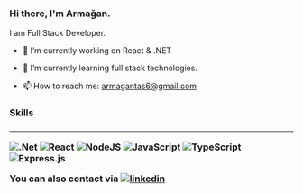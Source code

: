 ### Hi there, I'm Armağan.

I am Full Stack Developer.

- 🔭 I’m currently working on React & .NET
- 🌱 I’m currently learning full stack technologies.

- 📫 How to reach me: armagantas6@gmail.com


<h3>Skills<h3>


--------------------------------------------------------------------------------------------------------------------------

![.Net](https://img.shields.io/badge/.NET-5C2D91?style=for-the-badge&logo=.net&logoColor=white)
![React](https://img.shields.io/badge/react-%2320232a.svg?style=for-the-badge&logo=react&logoColor=%2361DAFB)
![NodeJS](https://img.shields.io/badge/node.js-6DA55F?style=for-the-badge&logo=node.js&logoColor=white)
![JavaScript](https://img.shields.io/badge/javascript-%23323330.svg?style=for-the-badge&logo=javascript&logoColor=%23F7DF1E)
![TypeScript](https://img.shields.io/badge/typescript-%23007ACC.svg?style=for-the-badge&logo=typescript&logoColor=white)
![Express.js](https://img.shields.io/badge/express.js-%23404d59.svg?style=for-the-badge&logo=express&logoColor=%2361DAFB)

You can also contact via [![linkedin](https://img.shields.io/badge/Linkedin-000000?style=for-the-badge&logo=Linkedin&logoColor=white)](https://www.linkedin.com/in/armagantas/)
